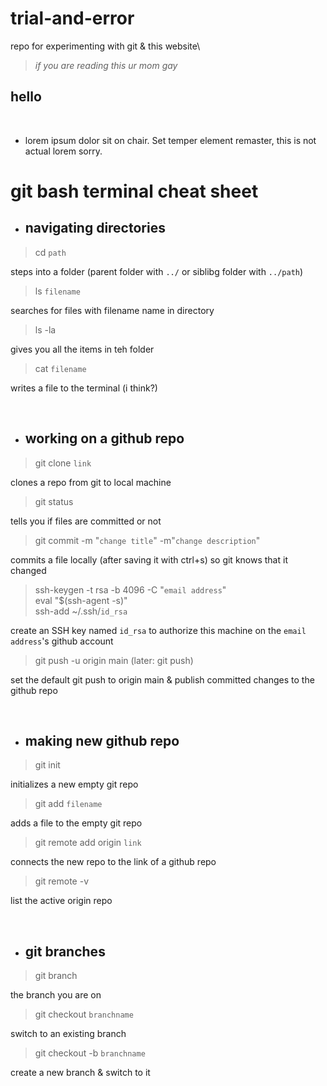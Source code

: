 # trial-and-error
repo for experimenting with git &amp; this website\
>_if you are reading this ur mom gay_

## hello
<br>

* lorem ipsum dolor sit on chair. Set temper element remaster, this is not actual lorem sorry.

# git bash terminal cheat sheet

* ## navigating directories

> cd `path`

steps into a folder (parent folder with `../` or siblibg folder with `../path`)

>ls `filename`

searches for files with filename name in directory

> ls -la

gives you all the items in teh folder

> cat `filename`

writes a file to the terminal (i think?)

<br>

* ## working on a github repo

> git clone `link`

clones a repo from git to local machine

> git status

tells you if files are committed or not

> git commit -m "`change title`" -m"`change description`"

commits a file locally (after saving it with ctrl+s) so git knows that it changed

> ssh-keygen -t rsa -b 4096 -C "`email address`"  
eval "$(ssh-agent -s)"  
ssh-add ~/.ssh/`id_rsa`

create an SSH key named `id_rsa` to authorize this machine on the `email address`'s github account

> git push -u origin main (later: git push)

set the default git push to origin main & publish committed changes to the github repo

<br>

* ## making new github repo

> git init

initializes a new empty git repo

> git add `filename`

adds a file to the empty git repo

> git remote add origin `link`

connects the new repo to the link of a github repo

> git remote -v

list the active origin repo

<br>

* ## git branches

> git branch

the branch you are on

> git checkout `branchname`

switch to an existing branch

> git checkout -b `branchname`

create a new branch & switch to it

